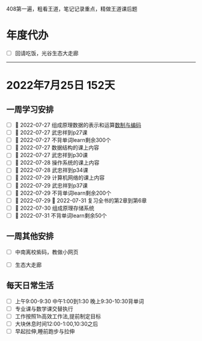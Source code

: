 408第一遍，粗看王道，笔记记录重点，精做王道课后题

# 年度代办
- [ ] 回请吃饭，光谷生态大走廊

---
# 2022年7月25日 **152天**
## 一周学习安排
- [ ] 📅 2022-07-27 组成原理数据的表示和运算[数制与编码](408/计算机组成原理/数制与编码.md)
- [ ] 📅 2022-07-27 武忠祥到p27课
- [ ] 📅 2022-07-27 不背单词learn剩余300个
- [ ] 📅 2022-07-27 数据结构的课上内容
- [ ] 📅 2022-07-27 武忠祥到p30课
- [ ] 📅 2022-07-28 操作系统的课上内容
- [ ] 📅 2022-07-28 武忠祥到p34课
- [ ] 📅 2022-07-29  计算机网络的课上内容
- [ ] 📅 2022-07-29 武忠祥到p37课
- [ ] 📅 2022-07-29 不背单词learn剩余200个
- [ ] 🛫 2022-07-29 📅 2022-07-31 复习全书的第2章到第6章
- [ ] 📅 2022-07-30 组成原理存储系统
- [ ] 📅 2022-07-31 不背单词learn剩余50个

## 一周其他安排
- [ ] 中南离校紫码，教做小网页
- [ ] 生态大走廊


## 每天日常生活
- [ ] 上午9:00-9:30 中午1:00到1:30 晚上9:30-10:30背单词
- [ ] 专业课与数学课交替执行
- [ ] 工作按照1h高效工作法,提前制定目标
- [ ] 大块休息时间12:00-1:00,10:30之后
- [ ] 早起拉伸,睡前跑步与拉伸
